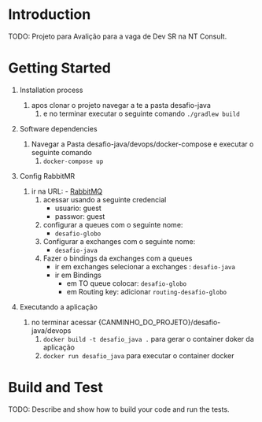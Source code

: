# Introduction 
TODO: Projeto para Avalição para a vaga de Dev SR na NT Consult. 

# Getting Started
1. Installation process
   1. apos clonar o projeto navegar a te a pasta desafio-java
      1. e no terminar executar o seguinte comando `./gradlew build`
2. Software dependencies
   1. Navegar a Pasta desafio-java/devops/docker-compose e executar o seguinte comando
      1. `docker-compose up `
3. Config RabbitMR
   1. ir na URL: - [RabbitMQ](http://localhost:15672/)
      1. acessar usando a seguinte credencial
            - usuario: guest
            - passwor: guest
      2. configurar a queues com o seguinte nome:
         - `desafio-globo`
      3. Configurar a exchanges com o seguinte nome:
         - `desafio-java`
      4. Fazer o bindings da exchanges com a queues
         - ir em exchanges selecionar a exchanges : `desafio-java`
         - ir em Bindings
           - em TO queue colocar: `desafio-globo`
           - em Routing key: adicionar `routing-desafio-globo`

4. Executando a aplicação
   1. no terminar acessar {CANMINHO_DO_PROJETO}/desafio-java/devops
      1. `docker build -t desafio_java .` para gerar o container doker da aplicação
      2. `docker run desafio_java` para executar o container docker

# Build and Test
TODO: Describe and show how to build your code and run the tests. 

